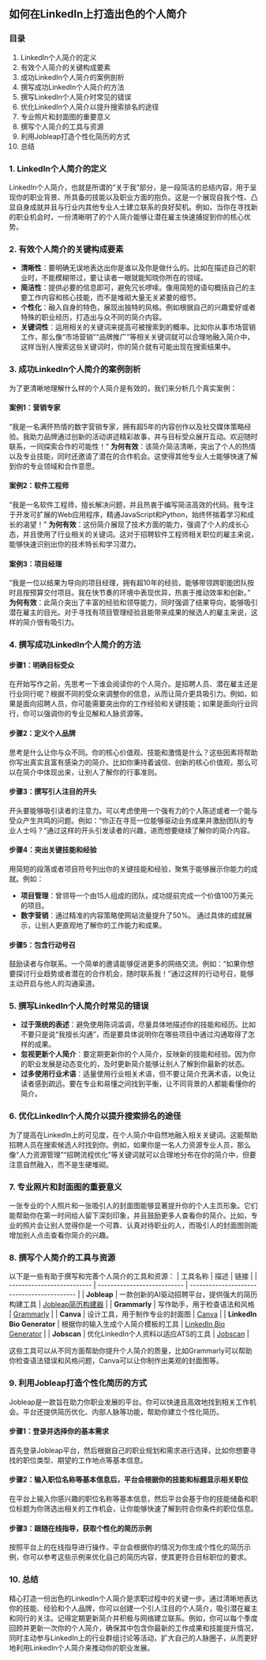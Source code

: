 ## 如何在LinkedIn上打造出色的个人简介

### 目录
1. LinkedIn个人简介的定义
2. 有效个人简介的关键构成要素
3. 成功LinkedIn个人简介的案例剖析
4. 撰写成功LinkedIn个人简介的方法
5. 撰写LinkedIn个人简介时常见的错误
6. 优化LinkedIn个人简介以提升搜索排名的途径
7. 专业照片和封面图的重要意义
8. 撰写个人简介的工具与资源
9. 利用Jobleap打造个性化简历的方式
10. 总结

### 1. LinkedIn个人简介的定义
LinkedIn个人简介，也就是所谓的“关于我”部分，是一段简洁的总结内容，用于呈现你的职业背景、所具备的技能以及职业方面的抱负。这是一个展现自我个性、凸显自身成就并且与行业内其他专业人士建立联系的良好契机。例如，当你在寻找新的职业机会时，一份清晰明了的个人简介能够让潜在雇主快速捕捉到你的核心优势。

### 2. 有效个人简介的关键构成要素
- **清晰性**：要明确无误地表达出你是谁以及你是做什么的。比如在描述自己的职业时，不能模糊带过，要让读者一眼就能知晓你所在的领域。
- **简洁性**：提供必要的信息即可，避免冗长啰嗦。像用简短的语句概括自己的主要工作内容和核心技能，而不是堆砌大量无关紧要的细节。
- **个性化**：融入自身的特色，展现出独特的风格。例如根据自己的兴趣爱好或者特殊的职业经历，打造出与众不同的简介内容。
- **关键词性**：运用相关的关键词来提高可被搜索到的概率。比如你从事市场营销工作，那么像“市场营销”“品牌推广”等相关关键词就可以合理地融入简介中，这样当别人搜索这些关键词时，你的简介就有可能出现在搜索结果中。

### 3. 成功LinkedIn个人简介的案例剖析
为了更清晰地理解什么样的个人简介是有效的，我们来分析几个真实案例：
#### 案例1：营销专家
“我是一名满怀热情的数字营销专家，拥有超5年的内容创作以及社交媒体策略经验。我助力品牌通过创新的活动讲述精彩故事，并与目标受众展开互动。欢迎随时联系，一同探索合作的可能性！”
**为何有效**：该简介简洁清晰，突出了个人的热情以及专业技能，同时还邀请了潜在的合作机会。这使得其他专业人士能够快速了解到你的专业领域和合作意愿。
#### 案例2：软件工程师
“我是一名软件工程师，擅长解决问题，并且热衷于编写简洁高效的代码。我专注于开发可扩展的Web应用程序，精通JavaScript和Python，始终怀揣着学习和成长的渴望！”
**为何有效**：这份简介展现了技术方面的能力，强调了个人的成长心态，并且使用了行业相关的关键词。这对于招聘软件工程师相关职位的雇主来说，能够快速识别出你的技术特长和学习潜力。
#### 案例3：项目经理
“我是一位以结果为导向的项目经理，拥有超10年的经验，能够带领跨职能团队按时且按预算交付项目。我在快节奏的环境中表现优异，热衷于推动效率和创新。”
**为何有效**：此简介突出了丰富的经验和领导能力，同时强调了结果导向，能够吸引潜在雇主的目光。对于寻找有项目管理经验且能带来成果的候选人的雇主来说，这样的简介很有吸引力。

### 4. 撰写成功LinkedIn个人简介的方法
#### 步骤1：明确目标受众
在开始写作之前，先思考一下谁会阅读你的个人简介。是招聘人员、潜在雇主还是行业同行呢？根据不同的受众来调整你的信息，从而让简介更具吸引力。例如，如果是面向招聘人员，你可能需要突出你的工作经验和关键技能；如果是面向行业同行，你可以强调你的专业见解和人脉资源等。
#### 步骤2：定义个人品牌
思考是什么让你与众不同。你的核心价值观、技能和激情是什么？这些因素将帮助你写出真实且富有感染力的简介。比如你秉持着诚信、创新的核心价值观，那么可以在简介中体现出来，让别人了解你的行事准则。
#### 步骤3：撰写引人注目的开头
开头要能够吸引读者的注意力。可以考虑使用一个强有力的个人陈述或者一个能与受众产生共鸣的问题。例如：“你正在寻觅一位能够驱动业务成果并激励团队的专业人士吗？”通过这样的开头引发读者的兴趣，进而想要继续了解你的简介内容。
#### 步骤4：突出关键技能和经验
用简短的段落或者项目符号列出你的关键技能和经验，聚焦于能够展示你能力的成就。例如：
* **项目管理**：曾领导一个由15人组成的团队，成功提前完成一个价值100万美元的项目。
* **数字营销**：通过精准的内容策略使网站流量提升了50%。
通过具体的成就展示，让别人更直观地了解你的工作能力和成果。
#### 步骤5：包含行动号召
鼓励读者与你联系。一个简单的邀请能够促进更多的网络交流。例如：“如果你想要探讨行业趋势或者潜在的合作机会，随时联系我！”通过这样的行动号召，能够主动开启与他人的沟通渠道。

### 5. 撰写LinkedIn个人简介时常见的错误
- **过于笼统的表述**：避免使用陈词滥调，尽量具体地描述你的技能和经历。比如不要只是说“我擅长沟通”，而是要具体说明你在哪些项目中通过沟通取得了怎样的成果。
- **忽视更新个人简介**：要定期更新你的个人简介，反映新的技能和经验。因为你的职业发展是动态变化的，及时更新简介能够让别人了解到你最新的状态。
- **过多使用行业术语**：适量使用行业相关术语，但不要让简介充满术语，以免让读者感到疏远。要在专业和易懂之间找到平衡，让不同背景的人都能看懂你的简介。

### 6. 优化LinkedIn个人简介以提升搜索排名的途径
为了提高在LinkedIn上的可见度，在个人简介中自然地融入相关关键词。这能帮助招聘人员在搜索候选人时找到你。例如，如果你是一名人力资源专业人员，那么像“人力资源管理”“招聘流程优化”等关键词就可以合理地分布在你的简介中，但要注意自然融入，而不是生硬堆砌。

### 7. 专业照片和封面图的重要意义
一张专业的个人照片和一张吸引人的封面图能够显著提升你的个人主页形象。它们能帮助你在第一时间给人留下深刻印象，并且鼓励更多人查看你的简介。比如，专业的照片会让别人觉得你是一个可靠、认真对待职业的人，而吸引人的封面图则能增加别人点击查看你简介的兴趣。

### 8. 撰写个人简介的工具与资源
以下是一些有助于撰写和完善个人简介的工具和资源：
| 工具名称                       | 描述                          | 链接                                         |
| -------------------------- | --------------------------- | ------------------------------------------ |
| **Jobleap**                | 一款创新的AI驱动招聘平台，提供强大的简历构建工具 | [Jobleap简历构建器](https://jobleap.cn)        |
| **Grammarly**              | 写作助手，用于检查语法和风格              | [Grammarly](https://grammarly.com)         |
| **Canva**                  | 设计工具，用于制作专业的封面图             | [Canva](https://canva.com)                 |
| **LinkedIn Bio Generator** | 根据你的输入生成个人简介模板的工具           | [LinkedIn Bio Generator](https://link.bio) |
| **Jobscan**                | 优化LinkedIn个人资料以适应ATS的工具 | [Jobscan](https://jobscan.co)              |

这些工具可以从不同方面帮助你提升个人简介的质量，比如Grammarly可以帮助你检查语法错误和风格问题，Canva可以让你制作出美观的封面图等。

### 9. 利用Jobleap打造个性化简历的方式
Jobleap是一款旨在助力你职业发展的平台。你可以快速且高效地找到相关工作机会。平台还提供简历优化、内部人脉等功能，帮助你建立个性化简历。
#### 步骤1：登录并选择你的基本需求
首先登录Jobleap平台，然后根据自己的职业规划和需求进行选择，比如你想要寻找的职位类型、期望的工作地点等基本信息。
#### 步骤2：输入职位名称等基本信息后，平台会根据你的技能和标题显示相关职位
在平台上输入你感兴趣的职位名称等基本信息，然后平台会基于你的技能储备和职位标题为你筛选出相关的工作机会，让你能够快速了解到符合你条件的职位信息。
#### 步骤3：跟随在线指导，获取个性化的简历示例
按照平台上的在线指导进行操作，平台会根据你的情况为你生成个性化的简历示例，你可以参考这些示例来优化自己的简历内容，使其更符合目标职位的要求。

### 10. 总结
精心打造一份出色的LinkedIn个人简介是求职过程中的关键一步。通过清晰地表达你的技能、经验和个人品牌，你可以创建一个引人注目的个人简介，吸引潜在雇主和同行的关注。记得定期更新简介并积极与网络建立联系。例如，你可以每个季度回顾并更新一次你的个人简介，确保其中包含你最新的工作成果和技能提升情况，同时主动参与LinkedIn上的行业群组讨论等活动，扩大自己的人脉圈子，从而更好地利用LinkedIn个人简介来推动你的职业发展。